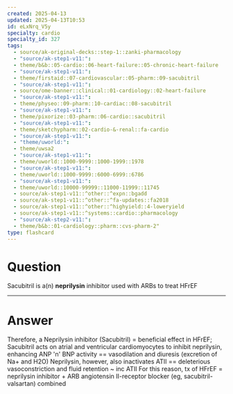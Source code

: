 ```yaml
---
created: 2025-04-13
updated: 2025-04-13T10:53
id: eLxNrq_V5y
specialty: cardio
specialty_id: 327
tags:
  - source/ak-original-decks::step-1::zanki-pharmacology
  - "source/ak-step1-v11:": 
  - theme/b&b::05-cardio::06-heart-failure::05-chronic-heart-failure
  - "source/ak-step1-v11:": 
  - theme/firstaid::07-cardiovascular::05-pharm::09-sacubitril
  - "source/ak-step1-v11:": 
  - source/ome-banner::clinical::01-cardiology::02-heart-failure
  - "source/ak-step1-v11:": 
  - theme/physeo::09-pharm::10-cardiac::08-sacubitril
  - "source/ak-step1-v11:": 
  - theme/pixorize::03-pharm::06-cardio::sacubitril
  - "source/ak-step1-v11:": 
  - theme/sketchypharm::02-cardio-&-renal::fa-cardio
  - "source/ak-step1-v11:": 
  - "theme/uworld:": 
  - theme/uwsa2
  - "source/ak-step1-v11:": 
  - theme/uworld::1000-9999::1000-1999::1978
  - "source/ak-step1-v11:": 
  - theme/uworld::1000-9999::6000-6999::6786
  - "source/ak-step1-v11:": 
  - theme/uworld::10000-99999::11000-11999::11745
  - source/ak-step1-v11::^other::^expn::bgadd
  - source/ak-step1-v11::^other::^fa-updates::fa2018
  - source/ak-step1-v11::^other::^highyield::4-loweryield
  - source/ak-step1-v11::^systems::cardio::pharmacology
  - "source/ak-step2-v11:": 
  - theme/b&b::01-cardiology::pharm::cvs-pharm-2"
type: flashcard
---
```


# Question
Sacubitril is a(n) **neprilysin** inhibitor used with ARBs to treat HFrEF

---

# Answer
Therefore, a Neprilysin inhibitor (Sacubitril) = beneficial effect in HFrEF; Sacubitril acts on atrial and ventricular cardiomyocytes to inhibit neprilysin, enhancing ANP 'n' BNP activity == vasodilation and diuresis (excretion of Na+ and H2O)  Neprilysin, however, also inactivates ATII == deleterious vasoconstriction and fluid retention ~ inc ATII For this reason, tx of HFrEF = neprilysin inhibitor + ARB angiotensin II-receptor blocker (eg, sacubitril-valsartan) combined